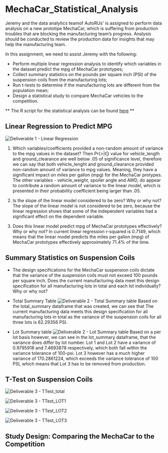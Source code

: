 # MechaCar_Statistical_Analysis

Jeremy and the data analytics teamof AutoRUs' is assigned to perform data analysis on a new prototipe MechaCar, which is suffering from production troubles that are blocking the manufacturing team’s progress.
Analysis should be conducted to review the production data for insights that may help the manufacturing team.

In this assignment, we need to assist Jeremy with the following:

* Perform multiple linear regression analysis to identify which variables in the dataset predict the mpg of MechaCar prototypes;
* Collect summary statistics on the pounds per square inch (PSI) of the suspension coils from the manufacturing lots;
* Run t-tests to determine if the manufacturing lots are different from the population mean;
* Design a statistical study to compare MechaCar vehicles to the competition.

** The R script for the statistical analysis can be found [here](https://github.com/Cryptotwister/MechaCar_Statistical_Analysis/blob/main/MechaCarChallenge.R) **

## Linear Regression to Predict MPG

![Deliverable 1 - Linear Regression](https://user-images.githubusercontent.com/42978221/159207939-bdee52a4-981b-4d89-9976-1fb95f58db6d.png)

1. Which variables/coefficients provided a non-random amount of variance to the mpg values in the dataset?
Then Pr(>|t|) value for vehicle_length and ground_clearance are well below .05 of significance level, therefore we can say that both vehicle_lenght and ground_clearance provided non-random amount of variance to mpg values.
Meaning, they have a significant impact on miles per gallon (mpg) for the MechaCar protypes. The other variables - vehicle_weight, spoiler angle and AWD, do appear to contribute a random amount of variance to the linear model, which is presented in their probability coefficient being larger than .05.

2. Is the slope of the linear model considered to be zero? Why or why not?
The slope of the linear model is not considered to be zero, because the linear regression shows that some of the independent variables had a significant effect on the dependent variable. 

3. Does this linear model predict mpg of MechaCar prototypes effectively? Why or why not?
In current linear regression r-squared is 0.7149, which means that the linear model predicts the  miles per gallon (mpg) of MechaCar prototypes effectively approximately 71.4% of the time.

## Summary Statistics on Suspension Coils
* The design specifications for the MechaCar suspension coils dictate that the variance of the suspension coils must not exceed 100 pounds per square inch.
Does the current manufacturing data meet this design specification for all manufacturing lots in total and each lot individually? Why or why not?

* Total Summary Table
![Deliverable 2 - Total Summary table](https://user-images.githubusercontent.com/42978221/159211382-c9007ec7-54e8-4bed-93e2-57d51e8a169a.png)
Based on the total_summary dataframe that was created, we can see that The current manufacturing data meets this design specification for all manufacturing lots in total as the variance of the suspension coils for all three lots is 62.29356 PSI.

* Lot Summary table
![Deliverable 2 - Lot Summary table](https://user-images.githubusercontent.com/42978221/159211397-72f5d06d-35ee-45c3-8dc1-59c1a9a7a49f.png)
Based on a per lot basis however, we can see in the lot_summary dataframe, that the variance does differ by lot number.
Lot 1 and Lot 2 have a variance of 0.9795918 and 7.4693878 respectively, which both fall within the variance tolerance of 100-psi.
Lot 3 however has a much higher variance of 170.2861224, which exceeds the variance tolerance of 100 PSI, which means that Lot 3 has to be removed from production.

## T-Test on Suspension Coils

![Deliverable 3 - TTest_total](https://user-images.githubusercontent.com/42978221/159212578-7af86e21-1870-4bf6-8c7f-679e40446919.png)

![Deliverable 3 - TTest_LOT1](https://user-images.githubusercontent.com/42978221/159212584-65ea9ae1-b46d-4b26-8ca3-b99dad2d951b.png)

![Deliverable 3 - TTest_LOT2](https://user-images.githubusercontent.com/42978221/159212590-5a15b580-5544-4fb1-9222-0a0441631ecd.png)

![Deliverable 3 - TTest_LOT3](https://user-images.githubusercontent.com/42978221/159212602-147f0e41-4464-47f0-859e-71767039c8b3.png)



## Study Design: Comparing the MechaCar to the Competition